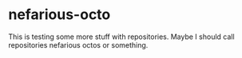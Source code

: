 # nefarious-octo
This is testing some more stuff with repositories. Maybe I should call repositories nefarious octos or something.
